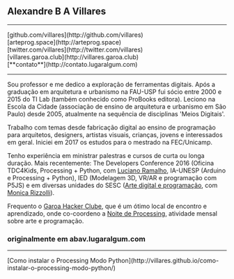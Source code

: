 ## Alexandre B A Villares
<hr>
[github.com/villares](http://github.com/villares)<br>
[arteprog.space](http://arteprog.space)<br>
[twitter.com/villares](http://twitter.com/villares)<br>
[villares.garoa.club](http://villares.garoa.club)<br>
[**contato**](http://contato.lugaralgum.com)
<hr>
Sou professor e me dedico a exploração de ferramentas digitais. Após a graduação em arquitetura e urbanismo na FAU-USP fui sócio entre 2000 e 2015 do TI Lab (também conhecido como ProBooks editora). Leciono na Escola da Cidade (associação de ensino de arquitetura e urbanismo em São Paulo) desde 2005, atualmente na sequência de disciplinas 'Meios Digitais'.

Trabalho com temas desde fabricação digital ao ensino de programação para arquitetos, designers, artistas visuais, crianças, jovens  e interessados em geral. Iniciei em 2017 os estudos para o mestrado na FEC/Unicamp.

Tenho experiência  em ministrar palestras e cursos de curta ou longa duração. Mais recentemente: The Developers Conference 2016 (Oficina TDC4Kids, Processing + Python, com [Luciano Ramalho](https://github.com/ramalho), IA-UNESP (Arduino e Processing + Python),  IED (Modelagem 3D, VR/AR e programação com P5JS) e em diversas unidades do SESC ([Arte digital e programação](http://arteprog.space), com [Monica Rizzolli](https://github.com/monicarizzolli)).

Frequento o [Garoa Hacker Clube](https://garoa.net.br), que é um ótimo local de encontro e aprendizado, onde co-coordeno a [Noite de Processing](https://garoa.net.br/wiki/Noite_de_Processing), atividade mensal sobre arte e programação.


### originalmente em abav.lugaralgum.com
<hr>
[Como instalar o Processing Modo Python](http://villares.github.io/como-instalar-o-processing-modo-python/)

